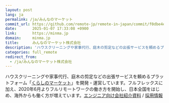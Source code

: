 ```yaml
---
layout: post
lang: ja
permalink: /ja/みんなのマーケット
commit_url: https://github.com/remote-jp/remote-in-japan/commit/f0dbe4e4b94002a64de049b60194f3d5db7ee0e9
date:       2025-01-07 17:33:08 +0900
link:       https://minma.jp
domain:     minma.jp
title:      みんなのマーケット株式会社
description: 'ハウスクリーニングや家事代行、庭木の剪定などの出張サービスを頼めるプラットフォーム「くらしのマーケット」を開発・運営しています。フルフレックスに加え、2020年6月よりフルリモートワークの働き方を開始し、日本全国をはじめ、海外からも働く方が増えています。エンジニア向け会社紹介資料 / 採用情報'
categories: full_remote
redirect_from:
  - /ja/みんなのマーケット株式会社
---
```


<p>ハウスクリーニングや家事代行、庭木の剪定などの出張サービスを頼めるプラットフォーム「<a href="https://curama.jp/">くらしのマーケット</a>」を開発・運営しています。フルフレックスに加え、2020年6月よりフルリモートワークの働き方を開始し、日本全国をはじめ、海外からも働く方が増えています。<a href="https://speakerdeck.com/minma/for-developers">エンジニア向け会社紹介資料</a> / <a href="https://www.minma.jp/recruit">採用情報</a></p>
